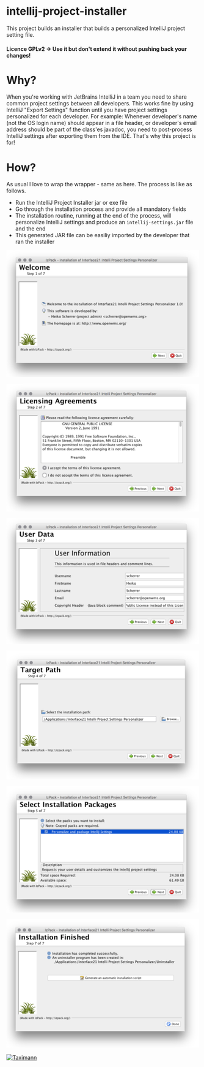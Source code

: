 # intellij-project-installer
This project builds an installer that builds a personalized IntelliJ project setting file.

#### Licence GPLv2 -> Use it but don't extend it without pushing back your changes!

# Why?
When you're working with JetBrains IntelliJ in a team you need to share common project settings between all developers.
This works fine by using IntelliJ "Export Settings" function until you have project settings personalized for each
developer. For example: Whenever developer's name (not the OS login name) should appear in a file header, or developer's
email address should be part of the class'es javadoc, you need to post-process IntelliJ settings after exporting them
from the IDE. That's why this project is for!

# How?
As usual I love to wrap the wrapper - same as here. The process is like as follows.
 -  Run the IntelliJ Project Installer jar or exe file
 -  Go through the installation process and provide all mandatory fields
 -  The installation routine, running at the end of the process, will personalize IntelliJ settings and produce an `intellij-settings.jar` file and the end
 -  This generated JAR file can be easiliy imported by the developer that ran the installer

![1]

![2]

![3]

![4]

![5]

![6]

[![Taximann](http://img.youtube.com/vi/RnOILM63L-w/0.jpg)](https://www.youtube.com/watch?v=RnOILM63L-w)

[1]: docs/1.png
[2]: docs/2.png
[3]: docs/3.png
[4]: docs/4.png
[5]: docs/5.png
[6]: docs/6.png